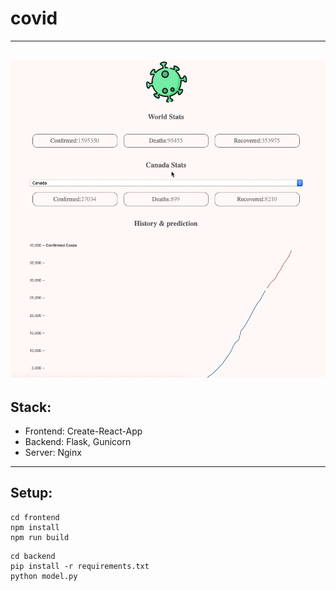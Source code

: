 # covid
--- 
![demo](./assets/demo.gif)
---
## Stack:
- Frontend: Create-React-App
- Backend: Flask, Gunicorn
- Server: Nginx

---

##  Setup:
```
cd frontend
npm install
npm run build
```

```
cd backend
pip install -r requirements.txt
python model.py
```
